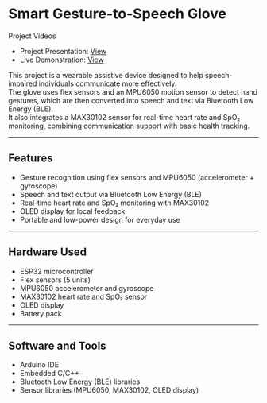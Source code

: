 # Smart Gesture-to-Speech Glove

Project Videos
- Project Presentation: [View](https://drive.google.com/file/d/1NhOoB2F6dxvqF_Vjk7UGm4oJMjm8GlDw/view?usp=drive_link)  
- Live Demonstration: [View](https://drive.google.com/file/d/1kISrB61MkR8p2K78YtTlxBDvFEG-ary-/view?usp=drive_link)

This project is a wearable assistive device designed to help speech-impaired individuals communicate more effectively.  
The glove uses flex sensors and an MPU6050 motion sensor to detect hand gestures, which are then converted into speech and text via Bluetooth Low Energy (BLE).  
It also integrates a MAX30102 sensor for real-time heart rate and SpO₂ monitoring, combining communication support with basic health tracking.

---

## Features
- Gesture recognition using flex sensors and MPU6050 (accelerometer + gyroscope)
- Speech and text output via Bluetooth Low Energy (BLE)
- Real-time heart rate and SpO₂ monitoring with MAX30102
- OLED display for local feedback
- Portable and low-power design for everyday use

---

## Hardware Used
- ESP32 microcontroller
- Flex sensors (5 units)
- MPU6050 accelerometer and gyroscope
- MAX30102 heart rate and SpO₂ sensor
- OLED display
- Battery pack

---

## Software and Tools
- Arduino IDE
- Embedded C/C++
- Bluetooth Low Energy (BLE) libraries
- Sensor libraries (MPU6050, MAX30102, OLED display)
